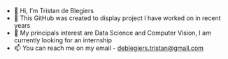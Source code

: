 - 👋 Hi, I’m Tristan de Blegiers
- 👀 This GitHub was created to display project I have worked on in recent years
- 🌱 My principals interest are Data Science and Computer Vision, I am currently looking for an internship
- 📫 You can reach me on my email - deblegiers.tristan@gmail.com
